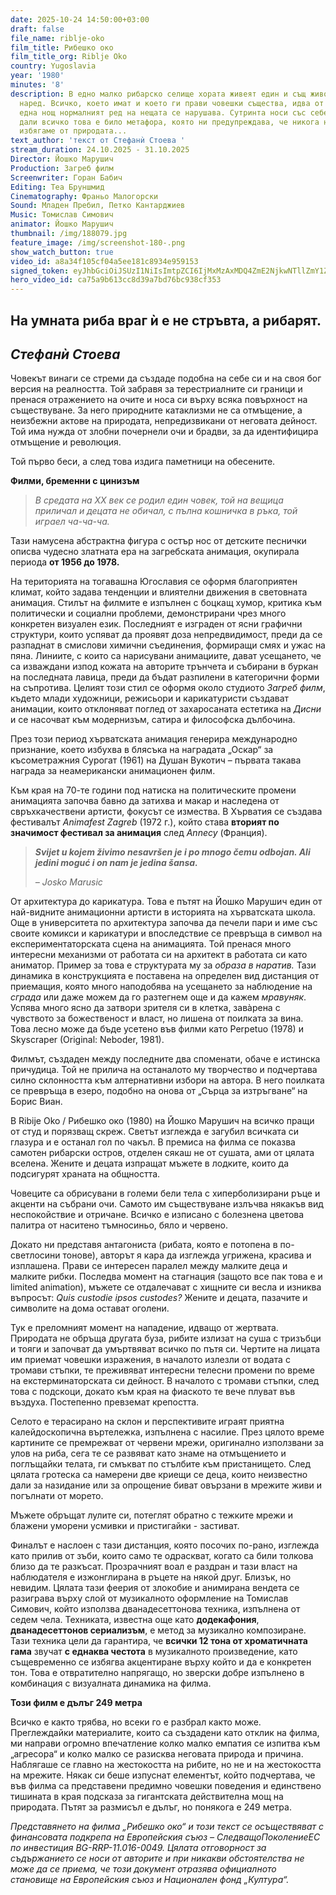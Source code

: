 ```yaml
---
date: 2025-10-24 14:50:00+03:00
draft: false
file_name: riblje-oko
film_title: Рибешко око
film_title_org: Riblje Oko
country: Yugoslavia
year: '1980'
minutes: '8'
description: В едно малко рибарско селище хората живеят един и същ живот от поколения
  наред. Всичко, което имат и което ги прави човешки същества, идва от морето. Но
  една нощ нормалният ред на нещата се нарушава. Сутринта носи със себе си съмнение
  дали всичко това е било метафора, която ни предупреждава, че никога не можем да
  избягаме от природата...
text_author: 'текст от Стефанѝ Стоева '
stream_duration: 24.10.2025 - 31.10.2025
Director: Йошко Марушич
Production: Загреб филм
Screenwriter: Горан Бабич
Editing: Теа Бруншмид
Cinematography: Франьо Малогорски
Sound: Младен Пребил, Петко Кантарджиев
Music: Томислав Симович
animator: Йошко Марушич
thumbnail: /img/188079.jpg
feature_image: /img/screenshot-180-.png
show_watch_button: true
video_id: a8a34f105cf04a5ee181c8934e959153
signed_token: eyJhbGciOiJSUzI1NiIsImtpZCI6IjMxMzAxMDQ4ZmE2NjkwNTllZmY1ZjFiNGFiNmQxOGMwIn0.eyJzdWIiOiJhOGEzNGYxMDVjZjA0YTVlZTE4MWM4OTM0ZTk1OTE1MyIsImtpZCI6IjMxMzAxMDQ4ZmE2NjkwNTllZmY1ZjFiNGFiNmQxOGMwIiwiZXhwIjoiMTc2MTQwODQ2MyIsIm5iZiI6IjE3NjEzMTg0NjMiLCJhY2Nlc3NSdWxlcyI6W3siYWN0aW9uIjoiYWxsb3ciLCJ0eXBlIjoiaXAuZ2VvaXAuY291bnRyeSIsImNvdW50cnkiOlsiQkciXX0seyJhY3Rpb24iOiJibG9jayIsInR5cGUiOiJhbnkifV19.jjwx9VbnnKs6-22F12aCypD03e3KY0NDprN7efThsaXQU9VDOX-o9WqJgNZ_VEMFhN_SWKxj9Z4ezPLWaOfY98vgl37OVoH5jiE909fhC2hfBr-Z5nJ3z_yjt9brrVLqN7NdQvpmMCDqJmfiUiui-GKUe0hTtdBd8w8u9ZVCRSM7U9RcmfZoBup6VmHM9zIsjjC7A46P1tvzHOhMfY2frD-q3PPduLgTOY2pS-MvkhKUmLp9KIRwx9pL52gNt_0KXa7SC2eaUrp5cK8GZL4WrFLRnlcj36xJDU9eiH-w3w8N4zE_xN8dgA_qsMOiSqio_AVbH-Cg8jpTret28SxaYw
hero_video_id: ca75a9b613cc8d39a7bd76bc938cf353
---
```

## **На умната риба враг ѝ е не стръвта, а рибарят.**

## ***Стефанѝ Стоева*** 

Човекът винаги се стреми да създаде подобна на себе си и на своя бог версия на реалността. Той забравя за терестриалните си граници и пренася отражението на очите и носа си върху всяка повърхност на съществуване.  За него природните катаклизми не са отмъщение, а неизбежни актове на природата, непредизвикани от неговата дейност. Той има нужда от злобни почернели очи и брадви, за да идентифицира отмъщение и революция. 

Той първо беси, а след това издига паметници на обесените. 

**Филми, бременни с цинизъм**  

> *В средата на ХХ век се родил един човек, той на вещица приличал и децата не обичал, с пълна кошничка в ръка, той играел ча-ча-ча.*  

Тази намусена абстрактна фигура с остър нос от детските песнички описва чудесно златната ера на загребската анимация, окупирала периода **от 1956 до 1978.**  

На територията на тогавашна Югославия се оформя благоприятен климат, който задава тенденции и влиятелни движения в световната анимация. Стилът на филмите е изпълнен с боцкащ хумор, критика към политически и социални проблеми, демонстрирани чрез много конкретен визуален език. Последният е изграден от ясни графични структури, които успяват да проявят доза непредвидимост, преди да се разпаднат в смислови химични съединения, формиращи смях и ужас на пяна. Линиите, с които са нарисувани анимациите, дават усещането, че са изваждани изпод кожата на авторите трънчета и събирани в буркан на последната лавица, преди да бъдат разпилени в категорични форми на съпротива. Целият този стил се оформя около студиото *Загреб филм*, където млади художници, режисьори и карикатуристи създават анимации, които отклоняват поглед от захаросаната естетика на *Дисни* и се насочват към модернизъм, сатира и философска дълбочина. 

През този период хърватската анимация генерира международно признание, което избухва в блясъка на наградата „Оскар“ за късометражния Сурогат (1961) на Душан Вукотич – първата такава награда за неамерикански анимационен филм. 

Към края на 70-те години под натиска на политическите промени анимацията започва бавно да затихва и макар и наследена от свръхкачествени артисти, фокусът се измества. В Хърватия се създава фестивалът *Animafest Zagreb* (1972 г.), който става **вторият по значимост фестивал за анимация** след *Annecy* (Франция).

> ***Svijet u kojem živimo nesavršen je i po mnogo čemu odbojan. Ali jedini moguć i on nam je jedina šansa.*** 
>
> *– Josko Marusic* 

Oт архитектура до карикатура. Това е пътят на Йошко Марушич един от най-видните анимационни артисти в историята на хърватската школа. Още в университета по архитектура започва да печели пари и име със своите комикси и карикатури и впоследствие се превръща в символ на експериментаторската сцена на анимацията. Той пренася много интересни механизми от работата си на архитект в работата си като аниматор. Пример за това е структурата му за *образа в наратив.* Тази динамика в конструкцията е поставена на определен вид дистанция от приемащия, която много наподобява на усещането за наблюдение на *сграда* или даже можем да го разтегнем още и да кажем *мравуняк*. Успява много ясно да затвори зрителя си в клетка, завàрена с чувството за божественост и власт, но лишена от поилката за вина. Това лесно може да бъде усетено във филми като Perpetuo (1978) и Skyscraper (Original: Neboder, 1981). 

Филмът, създаден между последните два споменати, обаче е истинска причудица. Той не прилича на останалото му творчество и подчертава силно склонността към алтернативни избори на автора. В него поилката се превръща в езеро, подобно на онова от „Сърца за изтръгване“ на Борис Виан. 

В Ribije Oko / Рибешко око (1980) на Йошко Марушич на всичко пращи от студ и порязващ скреж. Светът изглежда е загубил всичката си глазура и е останал гол по чакъл. В премиса на филма се показва самотен рибарски остров, отделен сякаш не от сушата, ами от цялата вселена. Жените и децата изпращат мъжете в лодките, които да подсигурят храната на общността.

Човеците са обрисувани в големи бели тела с хиперболизирани ръце и акценти на събрани очи. Самото им съществуване излъчва някакъв вид неспокойствие и отричане. Всичко е изписано с болезнена цветова палитра от наситено тъмносиньо, бяло и червено. 

Докато ни представя антагониста (рибата, която е потопена в по-светлосини тонове), авторът я кара да изглежда угрижена, красива и изплашена. Прави се интересен паралел между малките деца и малките рибки. Последва момент на стагнация (защото все пак това е и limited animation), мъжете се отдалечават с хищните си весла и изниква въпросът: *Quis custodie ipsos custodes?* Жените и децата, пазачите и символите на дома остават оголени. 

Тук е преломният момент на нападение, идващо от жертвата. Природата не обръща другата буза, рибите излизат на суша с тризъбци и тояги и започват да умъртвяват всичко по пътя си. Чертите на лицата им приемат човешки изражения, в началото излезли от водата с тромави стъпки, те преживяват интересни телесни промени по време на екстерминаторската си дейност. В началото с тромави стъпки, след това с подскоци, докато към края на фиаското те вече плуват във въздуха. Постепенно превземат крепостта. 

Селото е терасирано на склон и перспективите играят приятна калейдоскопична въртележка, изпълнена с насилие. През цялото време картините се премрежват от червени мрежи, оригинално използвани за улов на риба, сега те се развяват като знаме на отмъщението и поглъщайки телата, ги смъкват по стълбите към пристанището. След цялата гротеска са намерени две криещи се деца, които неизвестно дали за назидание или за опрощение биват овързани в мрежите живи и погълнати от морето. 

Мъжете обръщат лулите си, потеглят обратно с тежките мрежи и блажени уморени усмивки и пристигайки - застиват. 

Финалът е наслоен с тази дистанция, която посочих по-рано, изглежда като прилив от зъби, които само те одраскват, когато са били толкова близо да те разкъсат. Прозрачният воал е раздран и тази власт на наблюдателя е изжонглирана в ръцете на някой друг. Близък, но невидим. Цялата тази феерия от злокобие и анимирана вендета се разиграва върху слой от музикалното оформление на Томислав Симович, който използва дванадесеттонова техника, изпълнена от седем чела. Техниката, известна още като **додекафония**, **дванадесеттонов сериализъм**, е метод за музикално композиране. Тази техника цели да гарантира, че **всички 12 тона от хроматичната гама** звучат **с еднаква честота** в музикалното произведение, като същевременно се избягва акцентиране върху който и да е конкретен тон. Това е отвратително напрягащо, но зверски добре изпълнено в комбинация с визуалната динамика на филма.  

**Този филм е дълъг 249 метра** 

Всичко е както трябва, но всеки го е разбрал както може. Преглеждайки материалите, които са създадени като отклик на филма, ми направи огромно впечатление колко малко емпатия се изпитва към „агресора“ и колко малко се разисква неговата природа и причина. Наблягаше се главно на жестокостта на рибите, но не и на жестокостта на мрежите. Някак си беше изпуснат елементът, който подчертава, че във филма са представени предимно човешки поведения и единствено тишината в края подсказа за гигантската действителна мощ на природата. Пътят за размисъл е дълъг, но понякога е 249 метра.

*Представянето на филма „Рибешко око“ и този текст се осъществяват с финансовата подкрепа на Европейския съюз – СледващоПоколениеЕС по инвестиция BG-RRP-11.016-0049. Цялата отговорност за съдържанието се носи от авторите и при никакви обстоятелства не може да се приема, че този документ отразява официалното становище на Европейския съюз и Национален фонд „Култура“.*
